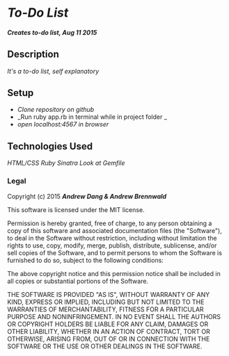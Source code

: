 # _To-Do List_

##### _Creates to-do list, Aug 11 2015_


## Description

_It's a to-do list, self explanatory_

## Setup

* _Clone repository on github_
* _Run ruby app.rb in terminal while in project folder _
* _open localhost:4567 in browser_


## Technologies Used

_HTML/CSS_
_Ruby_
_Sinatra_
_Look at Gemfile_


### Legal

Copyright (c) 2015 **_Andrew Dang & Andrew Brennwald_**

This software is licensed under the MIT license.

Permission is hereby granted, free of charge, to any person obtaining a copy
of this software and associated documentation files (the "Software"), to deal
in the Software without restriction, including without limitation the rights
to use, copy, modify, merge, publish, distribute, sublicense, and/or sell
copies of the Software, and to permit persons to whom the Software is
furnished to do so, subject to the following conditions:

The above copyright notice and this permission notice shall be included in
all copies or substantial portions of the Software.

THE SOFTWARE IS PROVIDED "AS IS", WITHOUT WARRANTY OF ANY KIND, EXPRESS OR
IMPLIED, INCLUDING BUT NOT LIMITED TO THE WARRANTIES OF MERCHANTABILITY,
FITNESS FOR A PARTICULAR PURPOSE AND NONINFRINGEMENT. IN NO EVENT SHALL THE
AUTHORS OR COPYRIGHT HOLDERS BE LIABLE FOR ANY CLAIM, DAMAGES OR OTHER
LIABILITY, WHETHER IN AN ACTION OF CONTRACT, TORT OR OTHERWISE, ARISING FROM,
OUT OF OR IN CONNECTION WITH THE SOFTWARE OR THE USE OR OTHER DEALINGS IN
THE SOFTWARE.
